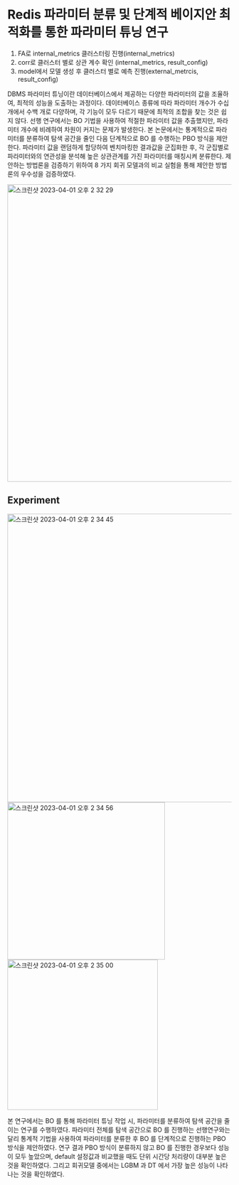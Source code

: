 # Redis 파라미터 분류 및 단계적 베이지안 최적화를 통한 파라미터 튜닝 연구
1. FA로 internal_metrics 클러스터링 진행(internal_metrics)
2. corr로 클러스터 별로 상관 계수 확인 (internal_metrics, result_config)
3. model에서 모델 생성 후 클러스터 별로 예측 진행(external_metrcis, result_config)

DBMS 파라미터 튜닝이란 데이터베이스에서 제공하는 다양한 파라미터의 값을 조율하여, 최적의 성능을 도출하는 과정이다. 데이터베이스 종류에 따라 파라미터 개수가 수십 개에서 수백 개로 다양하며, 각 기능이 모두 다르기 때문에 최적의 조합을 찾는 것은 쉽지 않다. 선행 연구에서는 BO 기법을 사용하여 적절한 파라미터 값을 추출했지만, 파라미터 개수에 비례하여 차원이 커지는 문제가 발생한다. 본 논문에서는 통계적으로 파라미터를 분류하여 탐색 공간을 줄인 다음 단계적으로 BO 를 수행하는 PBO 방식을 제안한다. 파라미터 값을 랜덤하게 할당하여 벤치마킹한 결과값을 군집화한 후, 각 군집별로 파라미터와의 연관성을 분석해 높은 상관관계를 가진 파라미터를 매칭시켜 분류한다. 제안하는 방법론을 검증하기 위하여 8 가지 회귀 모델과의 비교 실험을 통해 제안한 방법 론의 우수성을 검증하였다.


<img width="669" alt="스크린샷 2023-04-01 오후 2 32 29" src="https://user-images.githubusercontent.com/126544082/229267534-becb632d-90f0-44f0-b6c8-9e41ccb4e8f5.png">

## Experiment

<img width="649" alt="스크린샷 2023-04-01 오후 2 34 45" src="https://user-images.githubusercontent.com/126544082/229267631-1d118a3b-bc62-42af-9b7e-ea97e57dbd30.png">

<img width="354" alt="스크린샷 2023-04-01 오후 2 34 56" src="https://user-images.githubusercontent.com/126544082/229267632-0ac7ab29-e6d0-4d43-b039-843098c4d4c4.png">

<img width="338" alt="스크린샷 2023-04-01 오후 2 35 00" src="https://user-images.githubusercontent.com/126544082/229267633-3531133f-73d4-41de-a0cb-c0119617a377.png">

본 연구에서는 BO 를 통해 파라미터 튜닝 작업 시, 파라미터를 분류하여 탐색 공간을 줄이는 연구를 수행하였다. 파라미터 전체를 탐색 공간으로 BO 를 진행하는 선행연구와는 달리 통계적 기법을 사용하여 파라미터를 분류한 후 BO 를 단계적으로 진행하는 PBO 방식을 제안하였다. 연구 결과 PBO 방식이 분류하지 않고 BO 를 진행한 경우보다 성능이 모두 높았으며, default 설정값과 비교했을 때도 단위 시간당 처리량이 대부분 높은 것을 확인하였다. 그리고 회귀모델 중에서는 LGBM 과 DT 에서 가장 높은 성능이 나타나는 것을 확인하였다.
